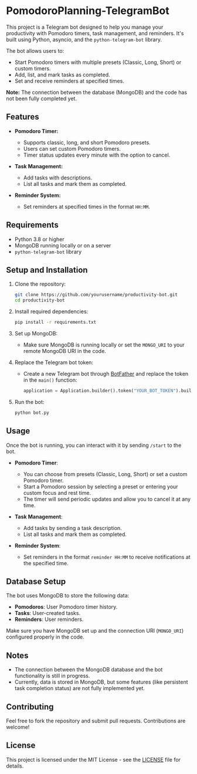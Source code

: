 # PomodoroPlanning-TelegramBot

This project is a Telegram bot designed to help you manage your productivity with Pomodoro timers, task management, and reminders. It's built using Python, asyncio, and the `python-telegram-bot` library.

The bot allows users to:
- Start Pomodoro timers with multiple presets (Classic, Long, Short) or custom timers.
- Add, list, and mark tasks as completed.
- Set and receive reminders at specified times.

**Note:** The connection between the database (MongoDB) and the code has not been fully completed yet.

## Features

- **Pomodoro Timer:**
  - Supports classic, long, and short Pomodoro presets.
  - Users can set custom Pomodoro timers.
  - Timer status updates every minute with the option to cancel.

- **Task Management:**
  - Add tasks with descriptions.
  - List all tasks and mark them as completed.

- **Reminder System:**
  - Set reminders at specified times in the format `HH:MM`.

## Requirements

- Python 3.8 or higher
- MongoDB running locally or on a server
- `python-telegram-bot` library

## Setup and Installation

1. Clone the repository:
   ```bash
   git clone https://github.com/yourusername/productivity-bot.git
   cd productivity-bot
   ```

2. Install required dependencies:
   ```bash
   pip install -r requirements.txt
   ```

3. Set up MongoDB:
   - Make sure MongoDB is running locally or set the `MONGO_URI` to your remote MongoDB URI in the code.

4. Replace the Telegram bot token:
   - Create a new Telegram bot through [BotFather](https://core.telegram.org/bots#botfather) and replace the token in the `main()` function:
     ```python
     application = Application.builder().token("YOUR_BOT_TOKEN").build()
     ```

5. Run the bot:
   ```bash
   python bot.py
   ```

## Usage

Once the bot is running, you can interact with it by sending `/start` to the bot.

- **Pomodoro Timer**: 
  - You can choose from presets (Classic, Long, Short) or set a custom Pomodoro timer.
  - Start a Pomodoro session by selecting a preset or entering your custom focus and rest time.
  - The timer will send periodic updates and allow you to cancel it at any time.

- **Task Management**:
  - Add tasks by sending a task description.
  - List all tasks and mark them as completed.
  
- **Reminder System**:
  - Set reminders in the format `reminder HH:MM` to receive notifications at the specified time.

## Database Setup

The bot uses MongoDB to store the following data:
- **Pomodoros**: User Pomodoro timer history.
- **Tasks**: User-created tasks.
- **Reminders**: User reminders.

Make sure you have MongoDB set up and the connection URI (`MONGO_URI`) configured properly in the code.

## Notes

- The connection between the MongoDB database and the bot functionality is still in progress.
- Currently, data is stored in MongoDB, but some features (like persistent task completion status) are not fully implemented yet.

## Contributing

Feel free to fork the repository and submit pull requests. Contributions are welcome!

## License

This project is licensed under the MIT License - see the [LICENSE](LICENSE) file for details.
```
